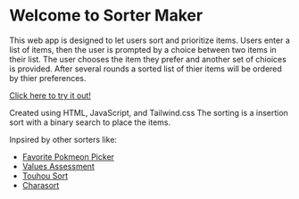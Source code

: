 # Welcome to Sorter Maker

This web app is designed to let users sort and prioritize items.
Users enter a list of items, then the user is prompted by a choice between two items in their list. 
The user chooses the item they prefer and another set of chioices is provided.
After several rounds a sorted list of thier items will be ordered by thier preferences.

[Click here to try it out!](https://ayyystew.github.io/SorterMaker/)

Created using HTML, JavaScript, and Tailwind.css
The sorting is a insertion sort with a binary search to place the items.

Inpsired by other sorters like:

- [Favorite Pokmeon Picker](https://www.dragonflycave.com/favorite.html)
- [Values Assessment](https://personalvalu.es/personal-values-test)
- [Touhou Sort](https://tohosort.frelia.my/)
- [Charasort](https://github.com/execfera/charasort/)
